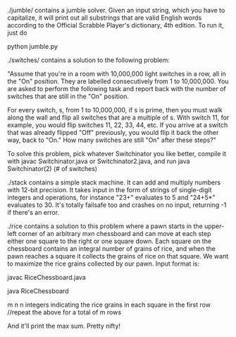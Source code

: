 ./jumble/ contains a jumble solver. Given an input string, which you have to capitalize, it will print out all substrings that are valid English words according to the Official Scrabble Player's dictionary, 4th edition. To run it, just do

python jumble.py


./switches/ contains a solution to the following problem:

"Assume that you're in a room with 10,000,000 light switches in a row, all in the "On" position. They are labelled consecutively from 1 to 10,000,000. You are asked to perform the following task and report back with the number of switches that are still in the "On" position.

For every switch, s, from 1 to 10,000,000, if s is prime, then you must walk along the wall and flip all switches that are a multiple of s. With switch 11, for example, you would flip switches 11, 22, 33, 44, etc. If you arrive at a switch that was already flipped "Off" previously, you would flip it back the other way, back to "On." How many switches are still "On" after these steps?"

To solve this problem, pick whatever Switchinator you like better, compile it with javac Switchinator.java or Switchinator2.java, and run java Switchinator(2) (# of switches)


./stack contains a simple stack machine. It can add and multiply numbers with 12-bit precision. It takes input in the form of strings of single-digit integers and operations, for instance "23+" evaluates to 5 and "24+5*" evaluates to 30. It's totally failsafe too and crashes on no input, returning -1 if there's an error.

./rice contains a solution to this problem where a pawn starts in the upper-left corner of an arbitrary mxn chessboard and can move at each step either one square to the right or one square down. Each square on the chessboard contains an integral number of grains of rice, and when the pawn reaches a square it collects the grains of rice on that square. We want to maximize the rice grains collected by our pawn. Input format is:

javac RiceChessboard.java

java RiceChessboard

m
n
n integers indicating the rice grains in each square in the first row
//repeat the above for a total of m rows

And it'll print the max sum. Pretty nifty!